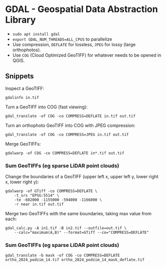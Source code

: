 # GDAL - Geospatial Data Abstraction Library

- `sudo apt install gdal`
- `export GDAL_NUM_THREADS=ALL_CPUS` to parallelize
- Use compression, `DEFLATE` for lossless, `JPEG` for lossy (large orthophotos).
- Use `COG` (Cloud Optimized GeoTIFF) for whatever needs to be opened in QGIS.

## Snippets

Inspect a GeoTIFF:
```
gdalinfo in.tif
```

Turn a GeoTIFF into COG (fast viewing):
```
gdal_translate -of COG -co COMPRESS=DEFLATE in.tif out.tif
```

Turn an orthophoto GeoTIFF into COG with JPEG compression:
```
gdal_translate -of COG -co COMPRESS=JPEG in.tif out.tif
```

Merge GeoTIFFs:
```
gdalwarp -of COG -co COMPRESS=DEFLATE in*.tif out.tif
```


### Sum GeoTIFFs (eg sparse LiDAR point clouds)

Change the boundaries of a GeoTIFF (upper left x, upper left y, lower right x, lower right y):
```
gdalwarp -of GTiff -co COMPRESS=DEFLATE \
	-t_srs "EPSG:5514" \
	-te -602000 -1155000 -594000 -1166000 \
	-r near in.tif out.tif
```

Merge two GeoTIFFs with the same boundaries, taking max value from each:
```
gdal_calc.py -A in1.tif -B in2.tif --outfile=out.tif \
	--calc="maximum(A,B)" --format=GTiff --co="COMPRESS=DEFLATE"
```


### Sum GeoTIFFs (eg sparse LiDAR point clouds)

```
gdal_translate -b mask -of COG -co COMPRESS=DEFLATE ortho_2024_podzim_14.tif ortho_2024_podzim_14_mask_deflate.tif
```

